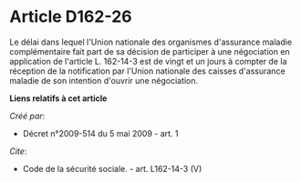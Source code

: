 # Article D162-26

Le délai dans lequel l'Union nationale des organismes d'assurance maladie complémentaire fait part de sa décision de
participer à une négociation en application de l'article L. 162-14-3 est de vingt et un jours à compter de la réception de la
notification par l'Union nationale des caisses d'assurance maladie de son intention d'ouvrir une négociation.

**Liens relatifs à cet article**

_Créé par_:

  - Décret n°2009-514 du 5 mai 2009 - art. 1

_Cite_:

  - Code de la sécurité sociale. - art. L162-14-3 (V)
